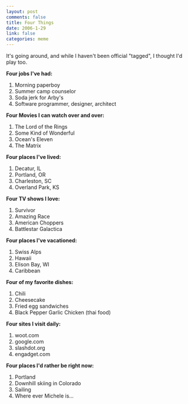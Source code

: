 ```yaml
--- 
layout: post
comments: false
title: Four Things
date: 2006-1-29
link: false
categories: meme
---
```

It's going around, and while I haven't been official "tagged", I thought I'd play too.

<strong>Four jobs I've had:</strong>
1. Morning paperboy
2. Summer camp counselor
3. Soda jerk for Arby's
4. Software programmer, designer, architect

<strong>Four Movies I can watch over and over:</strong>
1. The Lord of the Rings
2. Some Kind of Wonderful
3. Ocean's Eleven
4. The Matrix

<strong>Four places I've lived:</strong>
1. Decatur, IL
2. Portland, OR
3. Charleston, SC
4. Overland Park, KS

<strong>Four TV shows I love:</strong>
1. Survivor
2. Amazing Race
3. American Choppers
4. Battlestar Galactica

<strong>Four places I've vacationed:</strong>
1. Swiss Alps
2. Hawaii
3. Elison Bay, WI
4. Caribbean

<strong>Four of my favorite dishes:</strong>
1. Chili
2. Cheesecake
3. Fried egg sandwiches
4. Black Pepper Garlic Chicken (thai food)

<strong>Four sites I visit daily:</strong>
1. woot.com
2. google.com
3. slashdot.org
4. engadget.com

<strong>Four places I'd rather be right now:</strong>
1. Portland
2. Downhill skiing in Colorado
3. Sailing
4. Where ever Michele is...
